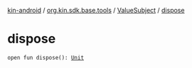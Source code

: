 [kin-android](../../index.md) / [org.kin.sdk.base.tools](../index.md) / [ValueSubject](index.md) / [dispose](./dispose.md)

# dispose

`open fun dispose(): `[`Unit`](https://kotlinlang.org/api/latest/jvm/stdlib/kotlin/-unit/index.html)